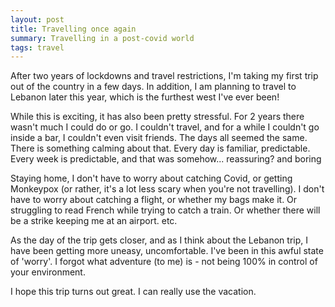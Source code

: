 ```yaml
---
layout: post
title: Travelling once again
summary: Travelling in a post-covid world
tags: travel
---
```


After two years of lockdowns and travel restrictions, I'm taking my first trip out of the country in a few days.
In addition, I am planning to travel to Lebanon later this year, which is the furthest west I've ever been!

While this is exciting, it has also been pretty stressful. For 2 years there wasn't much I could do or go. I couldn't travel, and for a while I couldn't go inside a bar,
I couldn't even visit friends. The days all seemed the same. There is something calming about that. Every day is familiar, predictable. Every week is predictable,
and that was somehow... reassuring? and boring

Staying home, I don't have to worry about catching Covid, or getting Monkeypox (or rather, it's a lot less scary when you're not travelling).
I don't have to worry about catching a flight, or whether my bags make it. Or struggling to read French while trying to catch a train. Or whether there will be a
strike keeping me at an airport. etc.

As the day of the trip gets closer, and as I think about the Lebanon trip, I have been getting more uneasy, uncomfortable.
I've been in this awful state of 'worry'. I forgot what adventure (to me) is - not being 100% in control of your environment.

I hope this trip turns out great. I can really use the vacation.
